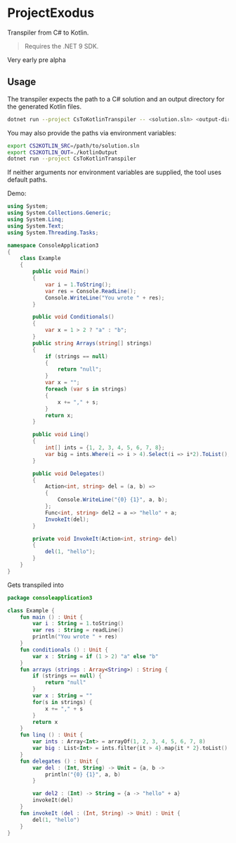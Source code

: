 # ProjectExodus

Transpiler from C# to Kotlin.

> Requires the .NET 9 SDK.

Very early pre alpha

## Usage

The transpiler expects the path to a C# solution and an output directory for the generated Kotlin files.

```bash
dotnet run --project CsToKotlinTranspiler -- <solution.sln> <output-directory>
```

You may also provide the paths via environment variables:

```bash
export CS2KOTLIN_SRC=/path/to/solution.sln
export CS2KOTLIN_OUT=./kotlinOutput
dotnet run --project CsToKotlinTranspiler
```

If neither arguments nor environment variables are supplied, the tool uses default paths.

Demo:

```csharp
using System;
using System.Collections.Generic;
using System.Linq;
using System.Text;
using System.Threading.Tasks;

namespace ConsoleApplication3
{
    class Example
    {
        public void Main()
        {
            var i = 1.ToString();
            var res = Console.ReadLine();
            Console.WriteLine("You wrote " + res);
        }

        public void Conditionals()
        {
            var x = 1 > 2 ? "a" : "b";
        }
        public string Arrays(string[] strings)
        {
            if (strings == null)
            {
                return "null";
            }
            var x = "";
            foreach (var s in strings)
            {
                x += "," + s;
            }
            return x;
        }

        public void Linq()
        {
            int[] ints = {1, 2, 3, 4, 5, 6, 7, 8};
            var big = ints.Where(i => i > 4).Select(i => i*2).ToList();
        }

        public void Delegates()
        {
            Action<int, string> del = (a, b) =>
            {
                Console.WriteLine("{0} {1}", a, b);
            };
            Func<int, string> del2 = a => "hello" + a;
            InvokeIt(del);
        }

        private void InvokeIt(Action<int, string> del)
        {
            del(1, "hello");
        }
    }
}
```

Gets transpiled into

```kotlin
package consoleapplication3

class Example {
    fun main () : Unit {
        var i : String = 1.toString()
        var res : String = readLine()
        println("You wrote " + res)
    }
    fun conditionals () : Unit {
        var x : String = if (1 > 2) "a" else "b"
    }
    fun arrays (strings : Array<String>) : String {
        if (strings == null) {
            return "null"
        }
        var x : String = ""
        for(s in strings) {
            x += "," + s
        }
        return x
    }
    fun linq () : Unit {
        var ints : Array<Int> = arrayOf(1, 2, 3, 4, 5, 6, 7, 8)
        var big : List<Int> = ints.filter{it > 4}.map{it * 2}.toList()
    }
    fun delegates () : Unit {
        var del : (Int, String) -> Unit = {a, b ->
            println("{0} {1}", a, b)
        }

        var del2 : (Int) -> String = {a -> "hello" + a}
        invokeIt(del)
    }
    fun invokeIt (del : (Int, String) -> Unit) : Unit {
        del(1, "hello")
    }
}
```
